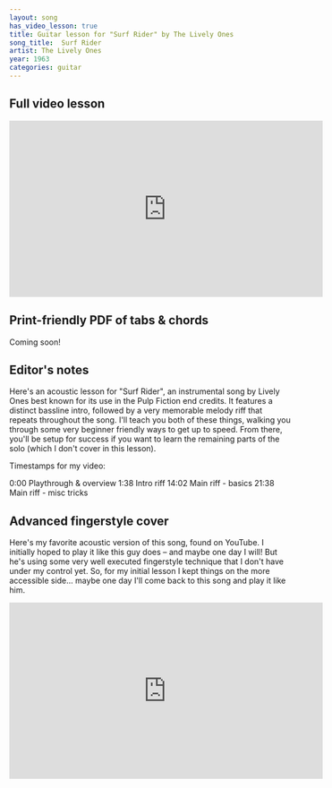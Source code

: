 ```yaml
---
layout: song
has_video_lesson: true
title: Guitar lesson for "Surf Rider" by The Lively Ones
song_title:  Surf Rider
artist: The Lively Ones
year: 1963
categories: guitar
---
```


<!-- patreon_lesson_available: true
patreon_lesson_url: https://www.patreon.com/posts/27161783 -->

## Full video lesson

<iframe width="560" height="315" src="https://www.youtube.com/embed/bsKlf0yQ4h8?showinfo=0" frameborder="0" allowfullscreen></iframe>

## Print-friendly PDF of tabs & chords

<!-- *[Support me on Patreon](https://www.patreon.com/posts/27161783)* - one month minimum ($3, cancel anytime) gets you access to PDFs of all my new & recent lessons ([view a free sample & see list of all PDFs](http://playsongnotes.com/downloads)). The monthly support is tremendously helpful in supporting this independent project of mine. -->

Coming soon!

## Editor's notes

Here's an acoustic lesson for "Surf Rider", an instrumental song by Lively Ones best known for its use in the Pulp Fiction end credits. It features a distinct bassline intro, followed by a very memorable melody riff that repeats throughout the song. I'll teach you both of these things, walking you through some very beginner friendly ways to get up to speed. From there, you'll be setup for success if you want to learn the remaining parts of the solo (which I don't cover in this lesson).

Timestamps for my video:

0:00 Playthrough & overview
1:38 Intro riff
14:02 Main riff - basics
21:38 Main riff - misc tricks

## Advanced fingerstyle cover

Here's my favorite acoustic version of this song, found on YouTube. I initially hoped to play it like this guy does – and maybe one day I will! But he's using some very well executed fingerstyle technique that I don't have under my control yet. So, for my initial lesson I kept things on the more accessible side... maybe one day I'll come back to this song and play it like him.

<iframe width="560" height="315" src="https://www.youtube.com/embed/6GzkkEa1r1s" frameborder="0" allow="accelerometer; autoplay; encrypted-media; gyroscope; picture-in-picture" allowfullscreen></iframe>
